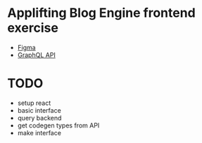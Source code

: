 # Applifting Blog Engine frontend exercise 

- [Figma](https://www.figma.com/file/VagZOrr3TjTAxGCpCUTSrO/Applifting-|-Full-Stack-Cvičení)
- [GraphQL API](https://github.com/EtienneDuv/test-Applifting)

# TODO
- setup react
- basic interface
- query backend
- get codegen types from API
- make interface